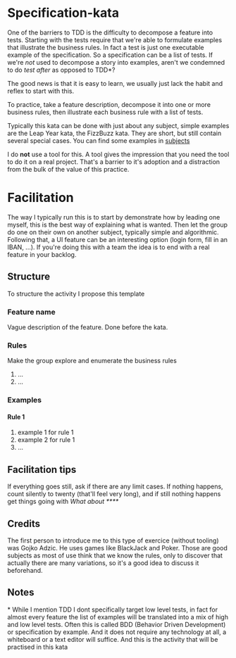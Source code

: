 # Specification-kata

One of the barriers to TDD is the difficulty to decompose a feature into tests. Starting with the tests require that we're able to formulate examples that illustrate the business rules. In fact a test is just one executable example of the specification. So a specification can be a list of tests. If we're *not* used to decompose a story into examples, aren't we condemned to do *test after* as opposed to TDD*?

The good news is that it is easy to learn, we usually just lack the habit and reflex to start with this.

To practice, take a feature description, decompose it into one or more business rules, then illustrate each business rule with a list of tests.

Typically this kata can be done with just about any subject, simple examples are the Leap Year kata, the FizzBuzz kata. They are short, but still contain several special cases.
You can find some examples in [subjects](https://github.com/martinsson/specification-kata/blob/main/subjects/)

I do **not** use a tool for this. A tool gives the impression that you need the tool to do it on a real project. That's a barrier to it's adoption and a distraction from the bulk of the value of this practice.

# Facilitation
The way I typically run this is to start by demonstrate how by leading one myself, this is the best way of explaining what is wanted. Then let the group do one on their own on another subject, typically simple and algorithmic. Following that, a UI feature can be an interesting option (login form, fill in an IBAN, ...). If you're doing this with a team the idea is to end with a real feature in your backlog. 

## Structure
To structure the activity I propose this template

### Feature name
Vague description of the feature. Done before the kata.

### Rules
Make the group explore and enumerate the business rules

1. ...
2. ...

### Examples
#### Rule 1 
1. example 1 for rule 1
2. example 2 for rule 1
3. ...



## Facilitation tips
If everything goes still, ask if there are any limit cases. If nothing happens, count silently to twenty (that'll feel very long), and if still nothing happens get things going with _What about ****_


## Credits
The first person to introduce me to this type of exercice (without tooling) was Gojko Adzic. He uses games like BlackJack and Poker. Those are good subjects as most of use think that we know the rules, only to discover that actually there are many variations, so it's a good idea to discuss it beforehand. 


## Notes
\* While I mention TDD I dont specifically target low level tests, in fact for almost every feature the list of examples will be translated into a mix of high and low level tests. Often this is called BDD (Behavior Driven Development) or specification by example. And it does not require any technology at all, 
a whiteboard or a text editor will suffice. 
And this is the activity that will be practised in this kata

